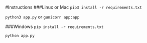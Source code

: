#Instructions
###Linux or Mac
```pip3 install -r requirements.txt```

```python3 app.py``` or ```gunicorn app:app```

###Windows
```pip install -r requirements.txt```

```python app.py```


[heroku demo link]: https://ecoincurrency.herokuapp.com
